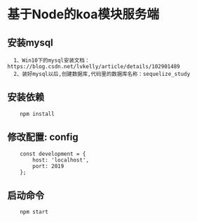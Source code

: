 <!--
 * @Description: 
 * @Author: jiannan.lv
 * @Date: 2019-11-06 17:06:16
 * @LastEditTime: 2019-11-08 10:19:46
 * @LastEditors: jiannan.lv
 -->
# 基于Node的koa模块服务端

## 安装mysql
```
  1、Win10下的mysql安装文档：https://blog.csdn.net/lvkelly/article/details/102901489
  2、装好mysql以后,创建数据库,代码里的数据库名称：sequelize_study
```

## 安装依赖
```
    npm install 
```

## 修改配置: config
```
    const development = {
        host: 'localhost',
        port: 2019
    };
```

## 启动命令

```
    npm start
```